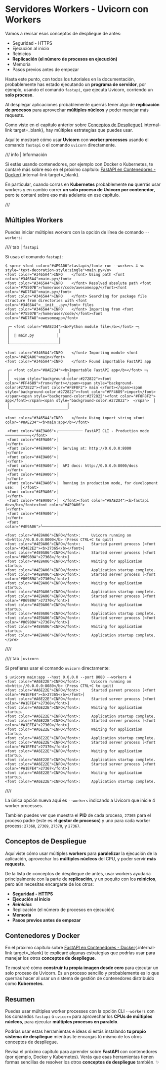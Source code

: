 # Servidores Workers - Uvicorn con Workers

Vamos a revisar esos conceptos de despliegue de antes:

* Seguridad - HTTPS
* Ejecución al inicio
* Reinicios
* **Replicación (el número de procesos en ejecución)**
* Memoria
* Pasos previos antes de empezar

Hasta este punto, con todos los tutoriales en la documentación, probablemente has estado ejecutando un **programa de servidor**, por ejemplo, usando el comando `fastapi`, que ejecuta Uvicorn, corriendo un **solo proceso**.

Al desplegar aplicaciones probablemente querrás tener algo de **replicación de procesos** para aprovechar **múltiples núcleos** y poder manejar más requests.

Como viste en el capítulo anterior sobre [Conceptos de Despliegue](concepts.md){.internal-link target=_blank}, hay múltiples estrategias que puedes usar.

Aquí te mostraré cómo usar **Uvicorn** con **worker processes** usando el comando `fastapi` o el comando `uvicorn` directamente.

/// info | Información

Si estás usando contenedores, por ejemplo con Docker o Kubernetes, te contaré más sobre eso en el próximo capítulo: [FastAPI en Contenedores - Docker](docker.md){.internal-link target=_blank}.

En particular, cuando corras en **Kubernetes** probablemente **no** querrás usar workers y en cambio correr **un solo proceso de Uvicorn por contenedor**, pero te contaré sobre eso más adelante en ese capítulo.

///

## Múltiples Workers

Puedes iniciar múltiples workers con la opción de línea de comando `--workers`:

//// tab | `fastapi`

Si usas el comando `fastapi`:

<div class="termy">

```console
$ <pre> <font color="#4E9A06">fastapi</font> run --workers 4 <u style="text-decoration-style:single">main.py</u>
<font color="#3465A4">INFO    </font> Using path <font color="#3465A4">main.py</font>
<font color="#3465A4">INFO    </font> Resolved absolute path <font color="#75507B">/home/user/code/awesomeapp/</font><font color="#AD7FA8">main.py</font>
<font color="#3465A4">INFO    </font> Searching for package file structure from directories with <font color="#3465A4">__init__.py</font> files
<font color="#3465A4">INFO    </font> Importing from <font color="#75507B">/home/user/code/</font><font color="#AD7FA8">awesomeapp</font>

 ╭─ <font color="#8AE234"><b>Python module file</b></font> ─╮
 │                      │
 │  🐍 main.py          │
 │                      │
 ╰──────────────────────╯

<font color="#3465A4">INFO    </font> Importing module <font color="#4E9A06">main</font>
<font color="#3465A4">INFO    </font> Found importable FastAPI app

 ╭─ <font color="#8AE234"><b>Importable FastAPI app</b></font> ─╮
 │                          │
 │  <span style="background-color:#272822"><font color="#FF4689">from</font></span><span style="background-color:#272822"><font color="#F8F8F2"> main </font></span><span style="background-color:#272822"><font color="#FF4689">import</font></span><span style="background-color:#272822"><font color="#F8F8F2"> app</font></span><span style="background-color:#272822">  </span>  │
 │                          │
 ╰──────────────────────────╯

<font color="#3465A4">INFO    </font> Using import string <font color="#8AE234"><b>main:app</b></font>

 <font color="#4E9A06">╭─────────── FastAPI CLI - Production mode ───────────╮</font>
 <font color="#4E9A06">│                                                     │</font>
 <font color="#4E9A06">│  Serving at: http://0.0.0.0:8000                    │</font>
 <font color="#4E9A06">│                                                     │</font>
 <font color="#4E9A06">│  API docs: http://0.0.0.0:8000/docs                 │</font>
 <font color="#4E9A06">│                                                     │</font>
 <font color="#4E9A06">│  Running in production mode, for development use:   │</font>
 <font color="#4E9A06">│                                                     │</font>
 <font color="#4E9A06">│  </font><font color="#8AE234"><b>fastapi dev</b></font><font color="#4E9A06">                                        │</font>
 <font color="#4E9A06">│                                                     │</font>
 <font color="#4E9A06">╰─────────────────────────────────────────────────────╯</font>

<font color="#4E9A06">INFO</font>:     Uvicorn running on <b>http://0.0.0.0:8000</b> (Press CTRL+C to quit)
<font color="#4E9A06">INFO</font>:     Started parent process [<font color="#34E2E2"><b>27365</b></font>]
<font color="#4E9A06">INFO</font>:     Started server process [<font color="#06989A">27368</font>]
<font color="#4E9A06">INFO</font>:     Waiting for application startup.
<font color="#4E9A06">INFO</font>:     Application startup complete.
<font color="#4E9A06">INFO</font>:     Started server process [<font color="#06989A">27369</font>]
<font color="#4E9A06">INFO</font>:     Waiting for application startup.
<font color="#4E9A06">INFO</font>:     Application startup complete.
<font color="#4E9A06">INFO</font>:     Started server process [<font color="#06989A">27370</font>]
<font color="#4E9A06">INFO</font>:     Waiting for application startup.
<font color="#4E9A06">INFO</font>:     Application startup complete.
<font color="#4E9A06">INFO</font>:     Started server process [<font color="#06989A">27367</font>]
<font color="#4E9A06">INFO</font>:     Waiting for application startup.
<font color="#4E9A06">INFO</font>:     Application startup complete.
</pre>
```

</div>

////

//// tab | `uvicorn`

Si prefieres usar el comando `uvicorn` directamente:

<div class="termy">

```console
$ uvicorn main:app --host 0.0.0.0 --port 8080 --workers 4
<font color="#A6E22E">INFO</font>:     Uvicorn running on <b>http://0.0.0.0:8080</b> (Press CTRL+C to quit)
<font color="#A6E22E">INFO</font>:     Started parent process [<font color="#A1EFE4"><b>27365</b></font>]
<font color="#A6E22E">INFO</font>:     Started server process [<font color="#A1EFE4">27368</font>]
<font color="#A6E22E">INFO</font>:     Waiting for application startup.
<font color="#A6E22E">INFO</font>:     Application startup complete.
<font color="#A6E22E">INFO</font>:     Started server process [<font color="#A1EFE4">27369</font>]
<font color="#A6E22E">INFO</font>:     Waiting for application startup.
<font color="#A6E22E">INFO</font>:     Application startup complete.
<font color="#A6E22E">INFO</font>:     Started server process [<font color="#A1EFE4">27370</font>]
<font color="#A6E22E">INFO</font>:     Waiting for application startup.
<font color="#A6E22E">INFO</font>:     Application startup complete.
<font color="#A6E22E">INFO</font>:     Started server process [<font color="#A1EFE4">27367</font>]
<font color="#A6E22E">INFO</font>:     Waiting for application startup.
<font color="#A6E22E">INFO</font>:     Application startup complete.
```

</div>

////

La única opción nueva aquí es `--workers` indicando a Uvicorn que inicie 4 worker processes.

También puedes ver que muestra el **PID** de cada proceso, `27365` para el proceso padre (este es el **gestor de procesos**) y uno para cada worker process: `27368`, `27369`, `27370`, y `27367`.

## Conceptos de Despliegue

Aquí viste cómo usar múltiples **workers** para **paralelizar** la ejecución de la aplicación, aprovechar los **múltiples núcleos** del CPU, y poder servir **más requests**.

De la lista de conceptos de despliegue de antes, usar workers ayudaría principalmente con la parte de **replicación**, y un poquito con los **reinicios**, pero aún necesitas encargarte de los otros:

* **Seguridad - HTTPS**
* **Ejecución al inicio**
* ***Reinicios***
* Replicación (el número de procesos en ejecución)
* **Memoria**
* **Pasos previos antes de empezar**

## Contenedores y Docker

En el próximo capítulo sobre [FastAPI en Contenedores - Docker](docker.md){.internal-link target=_blank} te explicaré algunas estrategias que podrías usar para manejar los otros **conceptos de despliegue**.

Te mostraré cómo **construir tu propia imagen desde cero** para ejecutar un solo proceso de Uvicorn. Es un proceso sencillo y probablemente es lo que querrías hacer al usar un sistema de gestión de contenedores distribuido como **Kubernetes**.

## Resumen

Puedes usar múltiples worker processes con la opción CLI `--workers` con los comandos `fastapi` o `uvicorn` para aprovechar los **CPUs de múltiples núcleos**, para ejecutar **múltiples procesos en paralelo**.

Podrías usar estas herramientas e ideas si estás instalando **tu propio sistema de despliegue** mientras te encargas tú mismo de los otros conceptos de despliegue.

Revisa el próximo capítulo para aprender sobre **FastAPI** con contenedores (por ejemplo, Docker y Kubernetes). Verás que esas herramientas tienen formas sencillas de resolver los otros **conceptos de despliegue** también. ✨
